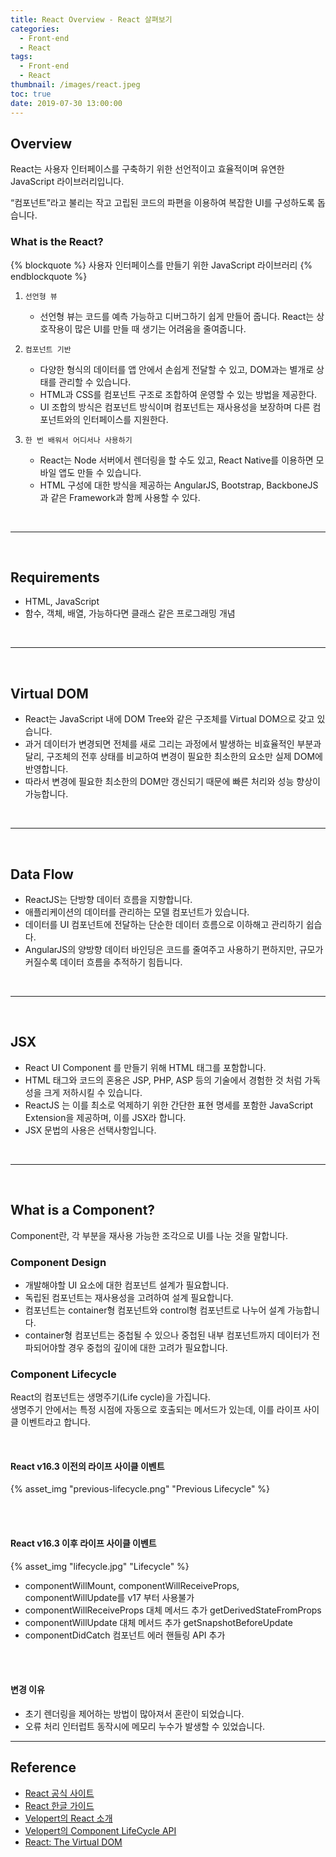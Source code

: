 ```yaml
---
title: React Overview - React 살펴보기
categories:
  - Front-end
  - React
tags:
  - Front-end
  - React
thumbnail: /images/react.jpeg
toc: true
date: 2019-07-30 13:00:00
---
```


## Overview
React는 사용자 인터페이스를 구축하기 위한 선언적이고 효율적이며 유연한 JavaScript 라이브러리입니다. 

“컴포넌트”라고 불리는 작고 고립된 코드의 파편을 이용하여 복잡한 UI를 구성하도록 돕습니다.
<br/>

<!-- more -->

### What is the React?

{% blockquote %}
사용자 인터페이스를 만들기 위한 JavaScript 라이브러리
{% endblockquote %}

1. `선언형 뷰`
    - 선언형 뷰는 코드를 예측 가능하고 디버그하기 쉽게 만들어 줍니다. React는 상호작용이 많은 UI를 만들 때 생기는 어려움을 줄여줍니다. 

2. `컴포넌트 기반`
    - 다양한 형식의 데이터를 앱 안에서 손쉽게 전달할 수 있고, DOM과는 별개로 상태를 관리할 수 있습니다.
    - HTML과 CSS를 컴포넌트 구조로 조합하여 운영할 수 있는 방법을 제공한다.
    - UI 조합의 방식은 컴포넌트 방식이며 컴포넌트는 재사용성을 보장하며 다른 컴포넌트와의 인터페이스를 지원한다.
    
3. `한 번 배워서 어디서나 사용하기`
    - React는 Node 서버에서 렌더링을 할 수도 있고, React Native를 이용하면 모바일 앱도 만들 수 있습니다.
    - HTML 구성에 대한 방식을 제공하는 AngularJS, Bootstrap, BackboneJS 과 같은 Framework과 함께 사용할 수 있다.

<br/>

---

<br/>

## Requirements
- HTML, JavaScript
- 함수, 객체, 배열, 가능하다면 클래스 같은 프로그래밍 개념

<br/>

---

<br/>

## Virtual DOM
- React는 JavaScript 내에 DOM Tree와 같은 구조체를 Virtual DOM으로 갖고 있습니다.
- 과거 데이터가 변경되면 전체를 새로 그리는 과정에서 발생하는 비효율적인 부분과 달리, 구조체의 전후 상태를 비교하여 변경이 필요한 최소한의 요소만 실제 DOM에 반영합니다.
- 따라서 변경에 필요한 최소한의 DOM만 갱신되기 때문에 빠른 처리와 성능 향상이 가능합니다.

<br/>

---

<br/>

## Data Flow

- ReactJS는 단방향 데이터 흐름을 지향합니다.
- 애플리케이션의 데이터를 관리하는 모델 컴포넌트가 있습니다.
- 데이터를 UI 컴포넌트에 전달하는 단순한 데이터 흐름으로 이하해고 관리하기 쉽습다.
- AngularJS의 양방향 데이터 바인딩은 코드를 줄여주고 사용하기 편하지만, 규모가 커질수록 데이터 흐름을 추적하기 힘듭니다.

<br/>

---

<br/>

## JSX
- React UI Component 를 만들기 위해 HTML 태그를 포함합니다.
- HTML 태그와 코드의 혼용은 JSP, PHP, ASP 등의 기술에서 경험한 것 처럼 가독성을 크게 저하시킬 수 있습니다.
- ReactJS 는 이를 최소로 억제하기 위한 간단한 표현 명세를 포함한 JavaScript Extension을 제공하며, 이를 JSX라 합니다.
- JSX 문법의 사용은 선택사항입니다.

<br/>

---

<br/>

## What is a Component?

Component란, 각 부분을 재사용 가능한 조각으로 UI를 나눈 것을 말합니다.

### Component Design

- 개발해야할 UI 요소에 대한 컴포넌트 설계가 필요합니다.
- 독립된 컴포넌트는 재사용성을 고려하여 설계 필요합니다.
- 컴포넌트는 container형 컴포넌트와 control형 컴포넌트로 나누어 설계 가능합니다.
- container형 컴포넌트는 중첩될 수 있으나 중첩된 내부 컴포넌트까지 데이터가 전파되어야할 경우 중첩의 깊이에 대한 고려가 필요합니다.

### Component Lifecycle

React의 컴포넌트는 생명주기(Life cycle)을 가집니다.<br/>
생명주기 안에서는 특정 시점에 자동으로 호출되는 메서드가 있는데, 이를 라이프 사이클 이벤트라고 합니다.

<br/>

#### React v16.3 이전의 라이프 사이클 이벤트

{% asset_img "previous-lifecycle.png" "Previous Lifecycle" %}

<br/><br/>

#### React v16.3 이후 라이프 사이클 이벤트

{% asset_img "lifecycle.jpg" "Lifecycle" %}

- componentWillMount, componentWillReceiveProps, componentWillUpdate를 v17 부터 사용불가
- componentWillReceiveProps 대체 메서드 추가 getDerivedStateFromProps
- componentWillUpdate 대체 메서드 추가 getSnapshotBeforeUpdate
- componentDidCatch 컴포넌트 에러 핸들링 API 추가

<br/><br/>

#### 변경 이유
- 초기 렌더링을 제어하는 방법이 많아져서 혼란이 되었습니다.
- 오류 처리 인터럽트 동작시에 메모리 누수가 발생할 수 있었습니다.

---

## Reference
- [React 공식 사이트](https://reactjs.org/)
- [React 한글 가이드](https://ko.reactjs.org/)
- [Velopert의 React 소개](https://velopert.com/775)
- [Velopert의 Component LifeCycle API](https://velopert.com/1130)
- [React: The Virtual DOM](https://www.codecademy.com/articles/react-virtual-dom)
